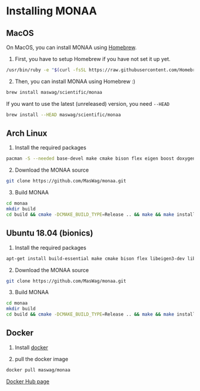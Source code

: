 Installing MONAA
================

MacOS
-----

On MacOS, you can install MONAA using [Homebrew](https://brew.sh).

1. First, you have to setup Homebrew if you have not set it up yet.

```bash
/usr/bin/ruby -e "$(curl -fsSL https://raw.githubusercontent.com/Homebrew/install/master/install)"
```

2. Then, you can install MONAA using Homebrew :)

```bash
brew install maswag/scientific/monaa
```

If you want to use the latest (unreleased) version, you need `--HEAD`

```bash
brew install --HEAD maswag/scientific/monaa
```

Arch Linux
----------

1. Install the required packages

```bash
pacman -S --needed base-devel make cmake bison flex eigen boost doxygen git
```

2. Download the MONAA source

```bash
git clone https://github.com/MasWag/monaa.git
```

3. Build MONAA

```bash
cd monaa
mkdir build
cd build && cmake -DCMAKE_BUILD_TYPE=Release .. && make && make install
```

Ubuntu 18.04 (bionics)
----------------------

1. Install the required packages

```bash
apt-get install build-essential make cmake bison flex libeigen3-dev libboost-all-dev doxygen git
```

2. Download the MONAA source

```bash
git clone https://github.com/MasWag/monaa.git
```

3. Build MONAA

```bash
cd monaa
mkdir build
cd build && cmake -DCMAKE_BUILD_TYPE=Release .. && make && make install
```

Docker
------


1. Install [docker](https://www.docker.com/)

2. pull the docker image

```bash
docker pull maswag/monaa
```

[Docker Hub page](https://cloud.docker.com/u/maswag/repository/docker/maswag/monaa)
